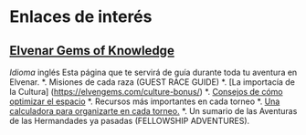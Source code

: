 # Enlaces de interés

## [Elvenar Gems of Knowledge](https://www.gamersgemsofknowledge.com/)
*Idioma* inglés
Esta página que te servirá de guía durante toda tu aventura en Elvenar.
 *. Misiones de cada raza (GUEST RACE GUIDE)
 *. [La importacía de la Cultura] (https://elvengems.com/culture-bonus/)
 *. [Consejos de cómo optimizar el espacio](https://elvengems.com/city-layout-space-optimization/)
 *. Recursos más importantes en cada torneo
 *. [Una calculadora para organizarte en cada torneo.](https://elvengems.com/tournament/tournament-calculator/)
 *. Un sumario de las Aventuras de las Hermandades ya pasadas (FELLOWSHIP ADVENTURES). 

